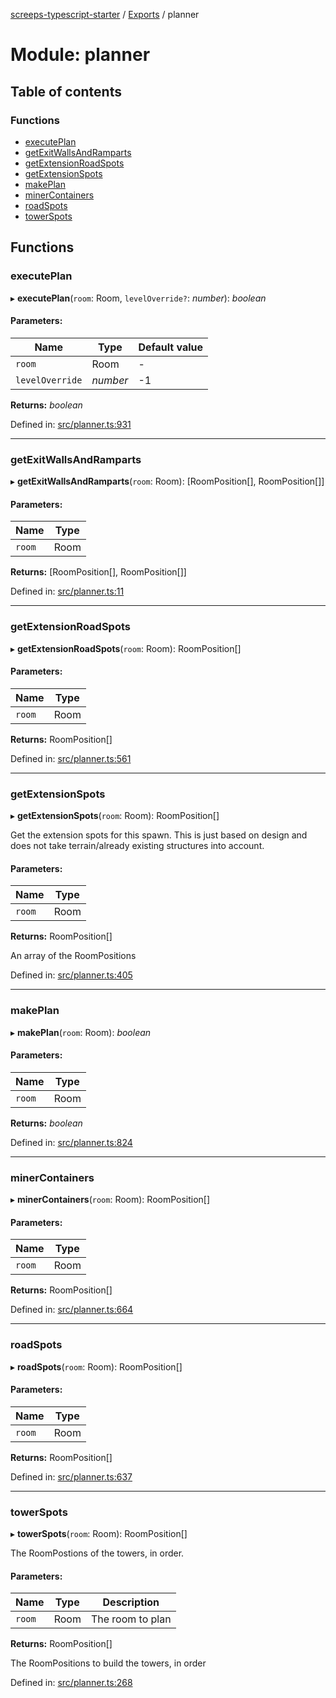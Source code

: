 [screeps-typescript-starter](../README.md) / [Exports](../modules.md) / planner

# Module: planner

## Table of contents

### Functions

- [executePlan](planner.md#executeplan)
- [getExitWallsAndRamparts](planner.md#getexitwallsandramparts)
- [getExtensionRoadSpots](planner.md#getextensionroadspots)
- [getExtensionSpots](planner.md#getextensionspots)
- [makePlan](planner.md#makeplan)
- [minerContainers](planner.md#minercontainers)
- [roadSpots](planner.md#roadspots)
- [towerSpots](planner.md#towerspots)

## Functions

### executePlan

▸ **executePlan**(`room`: Room, `levelOverride?`: *number*): *boolean*

#### Parameters:

Name | Type | Default value |
------ | ------ | ------ |
`room` | Room | - |
`levelOverride` | *number* | -1 |

**Returns:** *boolean*

Defined in: [src/planner.ts:931](https://github.com/Baelyk/screeps/blob/c7b9358/src/planner.ts#L931)

___

### getExitWallsAndRamparts

▸ **getExitWallsAndRamparts**(`room`: Room): [RoomPosition[], RoomPosition[]]

#### Parameters:

Name | Type |
------ | ------ |
`room` | Room |

**Returns:** [RoomPosition[], RoomPosition[]]

Defined in: [src/planner.ts:11](https://github.com/Baelyk/screeps/blob/c7b9358/src/planner.ts#L11)

___

### getExtensionRoadSpots

▸ **getExtensionRoadSpots**(`room`: Room): RoomPosition[]

#### Parameters:

Name | Type |
------ | ------ |
`room` | Room |

**Returns:** RoomPosition[]

Defined in: [src/planner.ts:561](https://github.com/Baelyk/screeps/blob/c7b9358/src/planner.ts#L561)

___

### getExtensionSpots

▸ **getExtensionSpots**(`room`: Room): RoomPosition[]

Get the extension spots for this spawn. This is just based on design and
does not take terrain/already existing structures into account.

#### Parameters:

Name | Type |
------ | ------ |
`room` | Room |

**Returns:** RoomPosition[]

An array of the RoomPositions

Defined in: [src/planner.ts:405](https://github.com/Baelyk/screeps/blob/c7b9358/src/planner.ts#L405)

___

### makePlan

▸ **makePlan**(`room`: Room): *boolean*

#### Parameters:

Name | Type |
------ | ------ |
`room` | Room |

**Returns:** *boolean*

Defined in: [src/planner.ts:824](https://github.com/Baelyk/screeps/blob/c7b9358/src/planner.ts#L824)

___

### minerContainers

▸ **minerContainers**(`room`: Room): RoomPosition[]

#### Parameters:

Name | Type |
------ | ------ |
`room` | Room |

**Returns:** RoomPosition[]

Defined in: [src/planner.ts:664](https://github.com/Baelyk/screeps/blob/c7b9358/src/planner.ts#L664)

___

### roadSpots

▸ **roadSpots**(`room`: Room): RoomPosition[]

#### Parameters:

Name | Type |
------ | ------ |
`room` | Room |

**Returns:** RoomPosition[]

Defined in: [src/planner.ts:637](https://github.com/Baelyk/screeps/blob/c7b9358/src/planner.ts#L637)

___

### towerSpots

▸ **towerSpots**(`room`: Room): RoomPosition[]

The RoomPostions of the towers, in order.

#### Parameters:

Name | Type | Description |
------ | ------ | ------ |
`room` | Room | The room to plan   |

**Returns:** RoomPosition[]

The RoomPositions to build the towers, in order

Defined in: [src/planner.ts:268](https://github.com/Baelyk/screeps/blob/c7b9358/src/planner.ts#L268)
